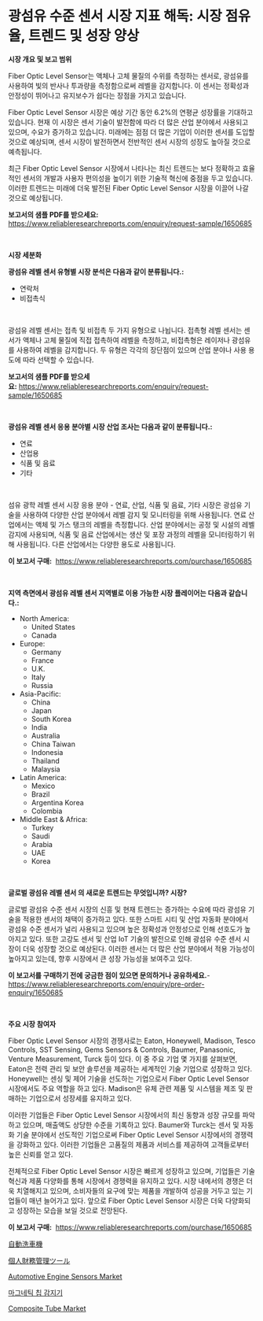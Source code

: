 <p><h1>광섬유 수준 센서 시장 지표 해독: 시장 점유율, 트렌드 및 성장 양상</h1></p><p><strong>시장 개요 및 보고 범위</strong></p>
<p><p>Fiber Optic Level Sensor는 액체나 고체 물질의 수위를 측정하는 센서로, 광섬유를 사용하여 빛의 반사나 투과량을 측정함으로써 레벨을 감지합니다. 이 센서는 정확성과 안정성이 뛰어나고 유지보수가 쉽다는 장점을 가지고 있습니다.</p><p>Fiber Optic Level Sensor 시장은 예상 기간 동안 6.2%의 연평균 성장률을 기대하고 있습니다. 현재 이 시장은 센서 기술이 발전함에 따라 더 많은 산업 분야에서 사용되고 있으며, 수요가 증가하고 있습니다. 미래에는 점점 더 많은 기업이 이러한 센서를 도입할 것으로 예상되며, 센서 시장이 발전하면서 전반적인 센서 시장의 성장도 높아질 것으로 예측됩니다.</p><p>최근 Fiber Optic Level Sensor 시장에서 나타나는 최신 트렌드는 보다 정확하고 효율적인 센서의 개발과 사용자 편의성을 높이기 위한 기술적 혁신에 중점을 두고 있습니다. 이러한 트렌드는 미래에 더욱 발전된 Fiber Optic Level Sensor 시장을 이끌어 나갈 것으로 예상됩니다.</p></p>
<p><strong>보고서의 샘플 PDF를 받으세요:</strong> <a href="https://www.reliableresearchreports.com/enquiry/request-sample/1650685">https://www.reliableresearchreports.com/enquiry/request-sample/1650685</a></p>
<p>&nbsp;</p>
<p><strong>시장 세분화</strong></p>
<p><strong>광섬유 레벨 센서 유형별 시장 분석은 다음과 같이 분류됩니다.:</strong></p>
<p><ul><li>연락처</li><li>비접촉식</li></ul></p>
<p>&nbsp;</p>
<p><p>광섬유 레벨 센서는 접촉 및 비접촉 두 가지 유형으로 나뉩니다. 접촉형 레벨 센서는 센서가 액체나 고체 물질에 직접 접촉하여 레벨을 측정하고, 비접촉형은 레이저나 광섬유를 사용하여 레벨을 감지합니다. 두 유형은 각각의 장단점이 있으며 산업 분야나 사용 용도에 따라 선택할 수 있습니다.</p></p>
<p><strong>보고서의 샘플 PDF를 받으세요:</strong>&nbsp;<a href="https://www.reliableresearchreports.com/enquiry/request-sample/1650685">https://www.reliableresearchreports.com/enquiry/request-sample/1650685</a></p>
<p>&nbsp;</p>
<p><strong> 광섬유 레벨 센서 응용 분야별 시장 산업 조사는 다음과 같이 분류됩니다.:</strong></p>
<p><ul><li>연료</li><li>산업용</li><li>식품 및 음료</li><li>기타</li></ul></p>
<p>&nbsp;</p>
<p><p>섬유 광학 레벨 센서 시장 응용 분야 - 연료, 산업, 식품 및 음료, 기타 시장은 광섬유 기술을 사용하여 다양한 산업 분야에서 레벨 감지 및 모니터링을 위해 사용됩니다. 연료 산업에서는 액체 및 가스 탱크의 레벨을 측정합니다. 산업 분야에서는 공정 및 시설의 레벨 감지에 사용되며, 식품 및 음료 산업에서는 생산 및 포장 과정의 레벨을 모니터링하기 위해 사용됩니다. 다른 산업에서는 다양한 용도로 사용됩니다.</p></p>
<p><strong>이 보고서 구매:</strong>&nbsp; <a href="https://www.reliableresearchreports.com/purchase/1650685">https://www.reliableresearchreports.com/purchase/1650685</a></p>
<p>&nbsp;</p>
<p><strong>지역 측면에서 광섬유 레벨 센서 지역별로 이용 가능한 시장 플레이어는 다음과 같습니다.:</strong></p>
<p><ul>
    <li>
        North America:
        <ul>
            <li>United States</li>
            <li>Canada</li>
        </ul>
    </li>
    <li>
        Europe:
        <ul>
            <li>Germany</li>
            <li>France</li>
            <li>U.K.</li>
            <li>Italy</li>
            <li>Russia</li>
        </ul>
    </li>
    <li>
        Asia-Pacific:
        <ul>
            <li>China</li>
            <li>Japan</li>
            <li>South Korea</li>
            <li>India</li>
            <li>Australia</li>
            <li>China Taiwan</li>
            <li>Indonesia</li>
            <li>Thailand</li>
            <li>Malaysia</li>
        </ul>
    </li>
    <li>
        Latin America:
        <ul>
            <li>Mexico</li>
            <li>Brazil</li>
            <li>Argentina Korea</li>
            <li>Colombia</li>
        </ul>
    </li>
    <li>
        Middle East & Africa:
        <ul>
            <li>Turkey</li>
            <li>Saudi</li>
            <li>Arabia</li>
            <li>UAE</li>
            <li>Korea</li>
        </ul>
    </li>
    </ul></p>
<p>&nbsp;</p>
<p><strong>글로벌 광섬유 레벨 센서 의 새로운 트렌드는 무엇입니까? 시장?</strong></p>
<p><p>글로벌 광섬유 수준 센서 시장의 신흥 및 현재 트렌드는 증가하는 수요에 따라 광섬유 기술을 적용한 센서의 채택이 증가하고 있다. 또한 스마트 시티 및 산업 자동화 분야에서 광섬유 수준 센서가 널리 사용되고 있으며 높은 정확성과 안정성으로 인해 선호도가 높아지고 있다. 또한 고강도 센서 및 산업 IoT 기술의 발전으로 인해 광섬유 수준 센서 시장이 더욱 성장할 것으로 예상된다. 이러한 센서는 더 많은 산업 분야에서 적용 가능성이 높아지고 있는데, 향후 시장에서 큰 성장 가능성을 보여주고 있다.</p></p>
<p><strong>이 보고서를 구매하기 전에 궁금한 점이 있으면 문의하거나 공유하세요.</strong>- <a href="https://www.reliableresearchreports.com/enquiry/pre-order-enquiry/1650685">https://www.reliableresearchreports.com/enquiry/pre-order-enquiry/1650685</a></p>
<p>&nbsp;</p>
<p><strong>주요 시장 참여자</strong></p>
<p><p>Fiber Optic Level Sensor 시장의 경쟁사로는 Eaton, Honeywell, Madison, Tesco Controls, SST Sensing, Gems Sensors & Controls, Baumer, Panasonic, Venture Measurement, Turck 등이 있다. 이 중 주요 기업 몇 가지를 살펴보면, Eaton은 전력 관리 및 보안 솔루션을 제공하는 세계적인 기술 기업으로 성장하고 있다. Honeywell는 센싱 및 제어 기술을 선도하는 기업으로서 Fiber Optic Level Sensor 시장에서도 주요 역할을 하고 있다. Madison은 유체 관련 제품 및 시스템을 제조 및 판매하는 기업으로서 성장세를 유지하고 있다.</p><p>이러한 기업들은 Fiber Optic Level Sensor 시장에서의 최신 동향과 성장 규모를 파악하고 있으며, 매출액도 상당한 수준을 기록하고 있다. Baumer와 Turck는 센서 및 자동화 기술 분야에서 선도적인 기업으로써 Fiber Optic Level Sensor 시장에서의 경쟁력을 강화하고 있다. 이러한 기업들은 고품질의 제품과 서비스를 제공하여 고객들로부터 높은 신뢰를 얻고 있다.</p><p>전체적으로 Fiber Optic Level Sensor 시장은 빠르게 성장하고 있으며, 기업들은 기술 혁신과 제품 다양화를 통해 시장에서 경쟁력을 유지하고 있다. 시장 내에서의 경쟁은 더욱 치열해지고 있으며, 소비자들의 요구에 맞는 제품을 개발하여 성공을 거두고 있는 기업들이 매년 늘어가고 있다. 앞으로 Fiber Optic Level Sensor 시장은 더욱 다양화되고 성장하는 모습을 보일 것으로 전망된다.</p></p>
<p><strong>이 보고서 구매:</strong>&nbsp;&nbsp;<a href="https://www.reliableresearchreports.com/purchase/1650685">https://www.reliableresearchreports.com/purchase/1650685</a></p>
<p><p><a href="https://medium.com/@reyeshowell655/%E8%87%AA%E5%8B%95%E8%BB%8A%E6%B4%97%E6%B5%84%E6%A9%9F%E5%B8%82%E5%A0%B4-%E5%B8%82%E5%A0%B4cagr-%E5%B8%82%E5%A0%B4%E3%83%88%E3%83%AC%E3%83%B3%E3%83%89-%E3%81%8A%E3%82%88%E3%81%B3%E6%88%90%E9%95%B7%E6%88%A6%E7%95%A5%E3%81%AB%E9%96%A2%E3%81%99%E3%82%8B%E6%B4%9E%E5%AF%9F-12b8c956faae">自動洗車機</a></p><p><a href="https://github.com/mohamedbakry57/Market-Research-Report-List-3/blob/main/238988611150.md">個人財務管理ツール</a></p><p><a href="https://issuu.com/reportprime-2/docs/automotive-engine-sensors-market-size-2030.pptx">Automotive Engine Sensors Market</a></p><p><a href="https://github.com/vsnao330707/Market-Research-Report-List-1/blob/main/609312110136.md">마그네틱 칩 감지기</a></p><p><a href="https://unruly-ladybug-44b.notion.site/Composite-Tube-Market-Size-Furnishes-Valuable-Information-Encompassing-Market-Share-Market-Trends--7bce662befb0482f8538c9258196b914">Composite Tube Market</a></p></p>
